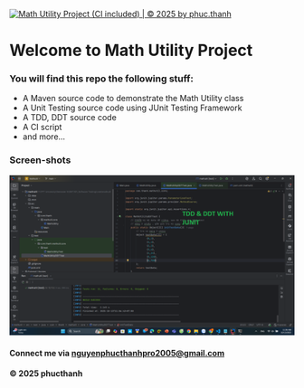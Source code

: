 [![Math Utility Project (CI included) | © 2025 by phuc.thanh](https://github.com/NPT-NguyenPhucThanh/mathutil/actions/workflows/ci-scipt.yml/badge.svg)](https://github.com/NPT-NguyenPhucThanh/mathutil/actions/workflows/ci-scipt.yml)

# Welcome to Math Utility Project

### You will find this repo the following stuff:

* A Maven source code to demonstrate the Math Utility class
* A Unit Testing source code using JUnit Testing Framework
* A TDD, DDT source code
* A CI script
* and more...

### Screen-shots
![Image shows source code](https://github.com/NPT-NguyenPhucThanh/mathutil/blob/main/img/Screenshot%202025-10-13%20110659.png)


#### Connect me via nguyenphucthanhpro2005@gmail.com
#### &#169; 2025 phucthanh